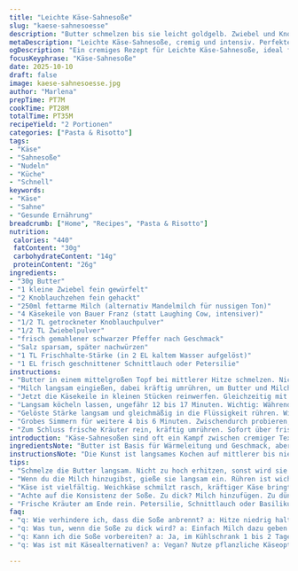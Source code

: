 ```yaml
---
title: "Leichte Käse-Sahnesoße"
slug: "kaese-sahnesoesse"
description: "Butter schmelzen bis sie leicht goldgelb. Zwiebel und Knoblauch darin glasig dünsten, nicht anbrennen lassen. Milch hinzufügen, gut rühren. Lauchig weiche Käse-Ecken rein, gepulvert mit Knoblauch- und Zwiebelpulver, dazu Pfeffer und Salz. Langsam köcheln lassen, dabei Käse mit Gabel zerkleinern, bis Soße sichtbar dicker wird. Stärke in kaltem Wasser auflösen, da sonst Klümpchen entstehen, dann einrühren, kurz aufkochen lassen und auf kleiner Flamme ziehen lassen. Frische Kräuter statt Schnittlauch auch möglich. Fertig zum Übergießen von Nudeln jeder Art. Halt die Hitze niedrig, Butter neigt zum Verfärben und bitter werden. Ideal als Grundlage für schnelle Mittagspause."
metaDescription: "Leichte Käse-Sahnesoße, cremig und intensiv. Perfekte Basis für Pasta und schnelle Mittagspausen."
ogDescription: "Ein cremiges Rezept für Leichte Käse-Sahnesoße, ideal für Pasta und schnelle Gerichte."
focusKeyphrase: "Käse-Sahnesoße"
date: 2025-10-10
draft: false
image: kaese-sahnesoesse.jpg
author: "Marlena"
prepTime: PT7M
cookTime: PT28M
totalTime: PT35M
recipeYield: "2 Portionen"
categories: ["Pasta & Risotto"]
tags:
- "Käse"
- "Sahnesoße"
- "Nudeln"
- "Küche"
- "Schnell"
keywords:
- "Käse"
- "Sahne"
- "Gesunde Ernährung"
breadcrumb: ["Home", "Recipes", "Pasta & Risotto"]
nutrition: 
 calories: "440"
 fatContent: "30g"
 carbohydrateContent: "14g"
 proteinContent: "26g"
ingredients:
- "30g Butter"
- "1 kleine Zwiebel fein gewürfelt"
- "2 Knoblauchzehen fein gehackt"
- "250ml fettarme Milch (alternativ Mandelmilch für nussigen Ton)"
- "4 Käsekeile von Bauer Franz (statt Laughing Cow, intensiver)"
- "1/2 TL getrockneter Knoblauchpulver"
- "1/2 TL Zwiebelpulver"
- "frisch gemahlener schwarzer Pfeffer nach Geschmack"
- "Salz sparsam, später nachwürzen"
- "1 TL Frischhalte-Stärke (in 2 EL kaltem Wasser aufgelöst)"
- "1 EL frisch geschnittener Schnittlauch oder Petersilie"
instructions:
- "Butter in einem mittelgroßen Topf bei mittlerer Hitze schmelzen. Nicht bräunen lassen, sondern gerade so flüssig. Zwiebeln und Knoblauch zugeben. Regelmäßig rühren. Sobald sie anfangen, glasig doch weich zu werden - leicht nach Zwiebel duften - geht es weiter."
- "Milch langsam eingießen, dabei kräftig umrühren, um Butter und Milchrückstände zu verbinden. Aufpassen, dass die Flüssigkeit nicht kocht, eher simmern."
- "Jetzt die Käsekeile in kleinen Stücken reinwerfen. Gleichzeitig mit Knoblauch- und Zwiebelpulver, schwarzem Pfeffer und wenig Salz würzen. Konsistenz wird noch flüssig sein. Feuer reduzieren."
- "Langsam köcheln lassen, ungefähr 12 bis 17 Minuten. Wichtig: Währenddessen mit Gabel oder Löffel den Käse zerreißen, damit er sich gleichmäßig verteilt. Soßengeruch intensiviert sich, Masse wird cremiger. Aufpassen, dass nichts am Topfboden ansetzt."
- "Gelöste Stärke langsam und gleichmäßig in die Flüssigkeit rühren. Wird sofort dicker, deshalb langsam und ständig rühren. Kurz aufkochen lassen - Bläschen sollten aufsteigen, noch nicht zu wild sprudeln - dann Hitze runter."
- "Grobes Simmern für weitere 4 bis 6 Minuten. Zwischendurch probieren, ob Gewürzbalance stimmt. Nicht zu dickflüssig, erkenne Textur an samtig gleitenden Löffelrückständen."
- "Zum Schluss frische Kräuter rein, kräftig umrühren. Sofort über frische Pasta geben. Restliche Soße kann säuberlich abgedeckt im Kühlschrank 1 bis 2 Tage aufbewahrt werden. Beim Aufwärmen mit ein paar EL Milch verdünnen, falls zu fest geworden."
introduction: "Käse-Sahnesoßen sind oft ein Kampf zwischen cremiger Textur und Kalorienfallen. Nach etlichen Versuchen habe ich festgestellt, dass echte Butter unerlässlich ist für Geschmack, aber schnell anbrennt, wenn man nicht aufpasst. Milch als Basis und kräftiger Käse schaffen zusammen aromatische Tiefe ohne Sahne. Der Trick liegt darin, Käse langsam zu zerreißen und Stärke richtig einzubinden, nicht einfach alles zu verklumpen. So bleibt die Soße samtig, ohne zu schwer zu wirken. Statt des üblichen The Laughing Cow verwende ich gern Käse vom Bauern, intensiver, dabei veganistische Milchsorten als Alternative bringen Überraschungselement. Lernte dabei: immer aufmerksam rühren und Geruch als Signal benutzen. Dabei ein Erlebnis von Duft und Texturen erzeugen. Versteht man, wann scharfes Anbrennen droht, und kann rechtzeitig gegensteuern. Richtig zurückhaltend mit Salz sein, da Käse schon salzig genug ist. Konsequenz: keine fahle Soße - Aroma und Konsistenz gewinnen. Jeder Schritt zählt, keine Hektik."
ingredientsNote: "Butter ist Basis für Wärmeleitung und Geschmack, aber unbedingt nicht braun werden lassen, sonst bitter. Statt Kuhmilch gut geeignet: Mandelmilch oder Hafermilch für eine dezente Nussnote, allerdings färbt es Farbe und Geschmack minimal. Käsekeile können variieren, hart oder weich - Weichkäse schmilzt schneller, intensivere Sorten geben mehr Charakter. Fine Gewürze gemahlener Knoblauch und Zwiebel sorgen für Tiefe, bei Frisch werden sie intensiver – je nach Geschmack dosieren. Stärke wichtig, sonst wird Soße wässrig. Immer in kaltem Wasser anrühren, sonst Klumpen. Frische Kräuter am Ende bringen Frische, Schnittlauch harmoniert klassisch, Petersilie oder Basilikum passen ebenfalls. Salz vorsichtig, weder Käse noch Butter brauchen Überladung. Experimentation mit Kräuter- und Käsearten empfohlen. Reste kühl lagern, meist besser am Folgetag."
instructionsNote: "Die Kunst ist langsames Kochen auf mittlerer bis niedriger Hitze. Butter nur schmelzen, nicht bräunen, sonst bitter. Zwiebel und Knoblauch glasig, nicht braun. Milch nicht gleich zum Kochen bringen, sondern langsam erhitzen, damit sich keine Haut bildet. Käse langsam zerreißen, nicht in großen Stücken lassen, sonst wird Soße klumpig. Pfeffer und Salz sparsam wegen Käse-Salzgehalt. Stärke immer in kaltem Wasser lösen, dann langsam verrühren, sonst Klumpen. Aufkochen, bis Bläschen kommen, dann zurückstellen, nicht kochen lassen – sonst klumpt Soße. Zwischenzeitlich rühren, damit nichts ansetzt. Kräuter gegen Ende rein für Geschmack außerhalb der Hitze. Falls Soße zu dick wird, Milch hinzufügen, wenn zu dünn, ein wenig mehr Stärke. Übung macht Meister – Lieblings-Konsistenz findet man schnell. Nicht hetzen, Duft und Textur sind wichtig. Die Soße ist fast ein Erlebnis für die Sinne, nicht nur Küche."
tips:
- "Schmelze die Butter langsam. Nicht zu hoch erhitzen, sonst wird sie schnell bitter. Zwiebeln und Knoblauch erst glasig dünsten. Schön aufpassen."
- "Wenn du die Milch hinzugibst, gieße sie langsam ein. Rühren ist wichtig. Klümpchen vermeiden. Hitzestufe niedrig halten. Aromatische Mischung entsteht."
- "Käse ist vielfältig. Weichkäse schmilzt rasch, kräftiger Käse bringt mehr Geschmack. Variiere die Quai-Sorten, entdecke neue Aromen. Immer versuchen."
- "Achte auf die Konsistenz der Soße. Zu dick? Milch hinzufügen. Zu dünn? Ein bisschen Stärke helfen. Rühren, um ein Klumpen zu vermeiden und gleichmäßige Textur zu erreichen."
- "Frische Kräuter am Ende rein. Petersilie, Schnittlauch oder Basilikum haben unterschiedliche Aromen. Experimentiere für einen besonderen Kick, sogar Chili passt."
faq:
- "q: Wie verhindere ich, dass die Soße anbrennt? a: Hitze niedrig halten. Regelmäßig rühren. Wenn du das Geräusch hörst, dass etwas ansetzt – sofort eingreifen."
- "q: Was tun, wenn die Soße zu dick wird? a: Einfach Milch dazu geben und gut umrühren. Sollte sie zu dünn sein, ein bisschen Stärke hilft. So bleibt die Textur cremig."
- "q: Kann ich die Soße vorbereiten? a: Ja, im Kühlschrank 1 bis 2 Tage aufbewahren. Beim Aufwärmen etwas Milch hinzufügen, um die Konsistenz zu verbessern."
- "q: Was ist mit Käsealternativen? a: Vegan? Nutze pflanzliche Käseoptionen. Oft auch aromatisch. Experimentiere. Achte auf den Käsegeschmack und die Schmelzeigenschaften."

---
```

